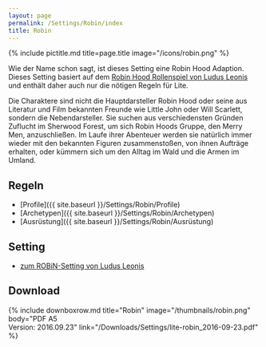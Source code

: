 ```yaml
---
layout: page
permalink: /Settings/Robin/index
title: Robin
---
```

{% include pictitle.md title=page.title image="/icons/robin.png" %}

Wie der Name schon sagt, ist dieses Setting eine Robin Hood Adaption. Dieses Setting basiert auf dem [Robin Hood Rollenspiel von Ludus Leonis](http://ludus-leonis.com/Robin/) und enthält daher auch nur die nötigen Regeln für Lite.

Die Charaktere sind nicht die Hauptdarsteller Robin Hood oder seine aus Literatur und Film bekannten Freunde wie Little John oder Will Scarlett, sondern die Nebendarsteller. Sie suchen aus verschiedensten Gründen Zuflucht im Sherwood Forest, um sich Robin Hoods Gruppe, den Merry Men, anzuschließen. Im Laufe ihrer Abenteuer werden sie natürlich immer wieder mit den bekannten Figuren zusammenstoßen, von ihnen Aufträge erhalten, oder kümmern sich um den Alltag im Wald und die Armen im Umland.

## Regeln

- [Profile]({{ site.baseurl }}/Settings/Robin/Profile)
- [Archetypen]({{ site.baseurl }}/Settings/Robin/Archetypen)
- [Ausrüstung]({{ site.baseurl }}/Settings/Robin/Ausrüstung)

## Setting

- [zum ROBiN-Setting von Ludus Leonis](http://ludus-leonis.com/Robin/)

## Download

{% include downboxrow.md title="Robin" image="/thumbnails/robin.png" body="PDF A5<br/>Version: 2016.09.23" link="/Downloads/Settings/lite-robin_2016-09-23.pdf" %}

